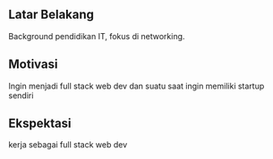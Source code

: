 [//]: # (Ceritakan sedikit tentang latar belakangmu seperti pendidikan terakhir atau pekerjaan sebelumnya)
## Latar Belakang

Background pendidikan IT, fokus di networking.

[//]: # (Motivasi apa yang mendorongmu untuk ikut program coding bootcamp di Hacktiv8?)
## Motivasi

Ingin menjadi full stack web dev dan suatu saat ingin memiliki startup sendiri

[//]: # (Beri tahu kami, apa yang ingin kamu dapatkan di Hacktiv8 dan apa yang ingin kamu capai setelah lulus dari sini?)
## Ekspektasi

kerja sebagai full stack web dev

[//]: # (Apakah ada hal lain yang ingin disampaikan? Bila ada, kamu bebas untuk menuliskannya)
